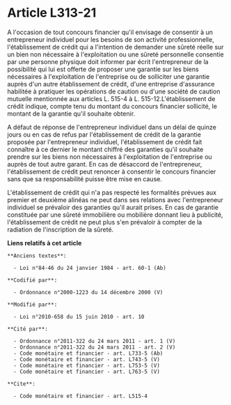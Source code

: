 # Article L313-21

A l'occasion de tout concours financier qu'il envisage de consentir à un entrepreneur individuel pour les besoins de son
activité professionnelle, l'établissement de crédit qui a l'intention de demander une sûreté réelle sur un bien non
nécessaire à l'exploitation ou une sûreté personnelle consentie par une personne physique doit informer par écrit
l'entrepreneur de la possibilité qui lui est offerte de proposer une garantie sur les biens nécessaires à l'exploitation de
l'entreprise ou de solliciter une garantie auprès d'un autre établissement de crédit, d'une entreprise d'assurance habilitée
à pratiquer les opérations de caution ou d'une société de caution mutuelle mentionnée aux articles L. 515-4 à L.
515-12.L'établissement de crédit indique, compte tenu du montant du concours financier sollicité, le montant de la garantie
qu'il souhaite obtenir.

A défaut de réponse de l'entrepreneur individuel dans un délai de quinze jours ou en cas de refus par l'établissement de
crédit de la garantie proposée par l'entrepreneur individuel, l'établissement de crédit fait connaître à ce dernier le
montant chiffré des garanties qu'il souhaite prendre sur les biens non nécessaires à l'exploitation de l'entreprise ou auprès
de tout autre garant. En cas de désaccord de l'entrepreneur, l'établissement de crédit peut renoncer à consentir le concours
financier sans que sa responsabilité puisse être mise en cause.

L'établissement de crédit qui n'a pas respecté les formalités prévues aux premier et deuxième alinéas ne peut dans ses
relations avec l'entrepreneur individuel se prévaloir des garanties qu'il aurait prises. En cas de garantie constituée par
une sûreté immobilière ou mobilière donnant lieu à publicité, l'établissement de crédit ne peut plus s'en prévaloir à compter
de la radiation de l'inscription de la sûreté.

**Liens relatifs à cet article**

	**Anciens textes**:

	  - Loi n°84-46 du 24 janvier 1984 - art. 60-1 (Ab)

	**Codifié par**:

	  - Ordonnance n°2000-1223 du 14 décembre 2000 (V)

	**Modifié par**:

	  - Loi n°2010-658 du 15 juin 2010 - art. 10

	**Cité par**:

	  - Ordonnance n°2011-322 du 24 mars 2011 - art. 1 (V)
	  - Ordonnance n°2011-322 du 24 mars 2011 - art. 2 (V)
	  - Code monétaire et financier - art. L733-5 (Ab)
	  - Code monétaire et financier - art. L743-5 (V)
	  - Code monétaire et financier - art. L753-5 (V)
	  - Code monétaire et financier - art. L763-5 (V)

	**Cite**:

	  - Code monétaire et financier - art. L515-4
